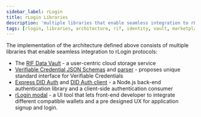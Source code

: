 ```yaml
---
sidebar_label: rLogin
title: rLogin Libraries
description: 'multiple libraries that enable seamless integration to rLogin protocols'
tags: [rlogin, libraries, architecture, rif, identity, vault, marketplace, auth, rif-data-vault, rns, ui]
---
```


The implementation of the architecture defined above consists of multiple libraries that enable seamless integration to rLogin protocols:
- The [RIF Data Vault](/rif/identity/data-vault) - a user-centric cloud storage service
- [Verifiable Credential JSON Schemas](/rif/rlogin/libraries/vc-json-schemas) and [parser](/rif/rlogin/libraries/vc-json-schemas-parser) - proposes unique standard interface for Verifiable Credentials
- [Express DID Auth](/rif/rlogin/libraries/express-did-auth) and [DID Auth client](/rif/rlogin/libraries/did-auth-client) - a Node.js back-end authentication library and a client-side authentication consumer
- [rLogin modal](/rif/rlogin/libraries/modal) - a UI tool that lets front-end developer to integrate different compatible wallets and a pre designed UX for application signup and login.